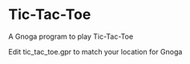 # Tic-Tac-Toe
A Gnoga program to play Tic-Tac-Toe

Edit tic_tac_toe.gpr to match your location for Gnoga

